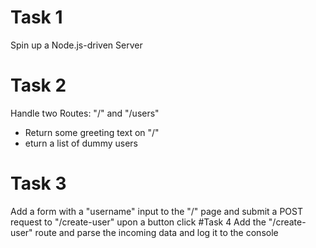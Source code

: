 # Task 1
Spin up a Node.js-driven Server
# Task 2
Handle two Routes: "/" and "/users"
* Return some greeting text on "/"
* eturn a list of dummy users
# Task 3
Add a form with a "username" input to the "/" page and submit a POST request to "/create-user" upon a button click
#Task 4
Add the "/create-user" route and parse the incoming data and log it to the console